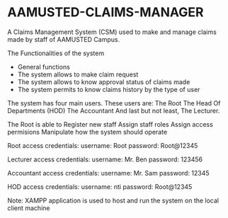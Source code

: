 # AAMUSTED-CLAIMS-MANAGER
A Claims Management System (CSM) used to make and manage claims made by staff of AAMUSTED Campus.

The Functionalities of the system
- General functions
- The system allows to make claim request
- The system allows to know approval status of claims made
- The system permits to know claims history by the type of user

The system has four main users. These users are:
The Root
The Head Of Departments (HOD)
The Accountant
And last but not least, The Lecturer.

The Root is able to 
Register new staff
Assign staff roles
Assign access permisions
Manipulate how the system should operate

Root access credentials:
username: Root
password: Root@12345

Lecturer access credentials:
username: Mr. Ben
password: 123456

Accountant access credentials:
username: Mr. Sam
password: 12345

HOD access credentials:
username: nti
password: Root@12345

Note: XAMPP application is used to host and run the system on the local client machine
